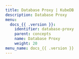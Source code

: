 ```yaml
---
title: Database Proxy | KubeDB
description: Database Proxy
menu:
  docs_{{ .version }}:
    identifier: database-proxy
    parent: concepts
    name: Database Proxy
    weight: 20
menu_name: docs_{{ .version }}
---
```

